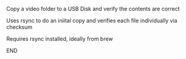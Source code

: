 Copy a video folder to a USB Disk and verify the contents are correct

Uses rsync to do an iniital copy and verifies each file individually via checksum  

Requires rsync installed, ideally from brew

END
